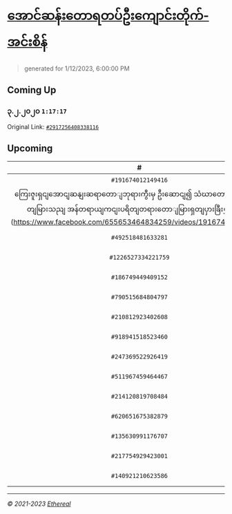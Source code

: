 # [အောင်ဆန်းတောရတပ်ဦးကျောင်းတိုက်-အင်းစိန်](https://www.facebook.com/655653464834259)

> generated for 1/12/2023, 6:00:00 PM

## Coming Up

### ၃.၂.၂၀၂၀ `1:17:17`

Original Link: [`#2917256408338116`](https://www.facebook.com/655653464834259/videos/2917256408338116)

## Upcoming

| # | Title | Duration | Date |
|:-----:|:------|---------:|-------------:|
| `#191674012149416` | [၂၈.၂.၂၀၂၀ 
ကြေးဇူးရှငျအောငျဆနျးဆရာတောျဘုရားကွီးမှ ဦးဆောငျ၍ သံဃာတောျအရှငျသူမွတျမြားသညျ အန်တရာယျကငျးပရိတျတရားတောျမြားရှတျပှားခြီးမွှငျ့ခွငျး](https://www.facebook.com/655653464834259/videos/191674012149416) | 1:45:15 | 1/13/2023 18:00:00 |
| `#492518481633281` | [၅.၁.၂၀၂၀](https://www.facebook.com/655653464834259/videos/492518481633281) | 1:16:45 | 1/14/2023 18:00:00 |
| `#1226527334221759` | [၆.၁.၂၀၂၀](https://www.facebook.com/655653464834259/videos/1226527334221759) | 1:19:37 | 1/15/2023 18:00:00 |
| `#186749449409152` | [၇.၁.၂၀၂၀](https://www.facebook.com/655653464834259/videos/186749449409152) | 1:14:21 | 1/16/2023 18:00:00 |
| `#790515684804797` | [၃.၁.၂၀၂၀](https://www.facebook.com/655653464834259/videos/790515684804797) | 1:13:31 | 1/17/2023 18:00:00 |
| `#210812923402608` | [၈.၁.၂၀၂၀](https://www.facebook.com/655653464834259/videos/210812923402608) | 1:26:33 | 1/18/2023 18:00:00 |
| `#918941518523460` | [၉.၁.၂၀၂၀](https://www.facebook.com/655653464834259/videos/918941518523460) | 1:27:23 | 1/19/2023 18:00:00 |
| `#247369522926419` | [၂၃.၅.၂၀၁၂](https://www.facebook.com/655653464834259/videos/247369522926419) | 1:07:38 | 1/20/2023 18:00:00 |
| `#511967459464467` | [၂၄.၅.၂၀၁၂](https://www.facebook.com/655653464834259/videos/511967459464467) | 1:20:16 | 1/21/2023 18:00:00 |
| `#214120819708484` | [၂၅.၅.၂၀၁၂](https://www.facebook.com/655653464834259/videos/214120819708484) | 53:27 | 1/22/2023 18:00:00 |
| `#620651675382879` | [၂၅.၅.၂၀၁၂](https://www.facebook.com/655653464834259/videos/620651675382879) | 1:09:58 | 1/23/2023 18:00:00 |
| `#135630991176707` | [၂၆.၅.၂၀၁၂](https://www.facebook.com/655653464834259/videos/135630991176707) | 58:38 | 1/24/2023 18:00:00 |
| `#217754929423001` | [၁၁.၃.၂၀၁၂](https://www.facebook.com/655653464834259/videos/217754929423001) | 1:09:55 | 1/25/2023 18:00:00 |
| `#140921210623586` | [၁၂.၃.၂၀၁၂](https://www.facebook.com/655653464834259/videos/140921210623586) | 55:51 | 1/26/2023 18:00:00 |

---

_&copy; 2021-2023 [Ethereal](https://github.com/etherealtech)_